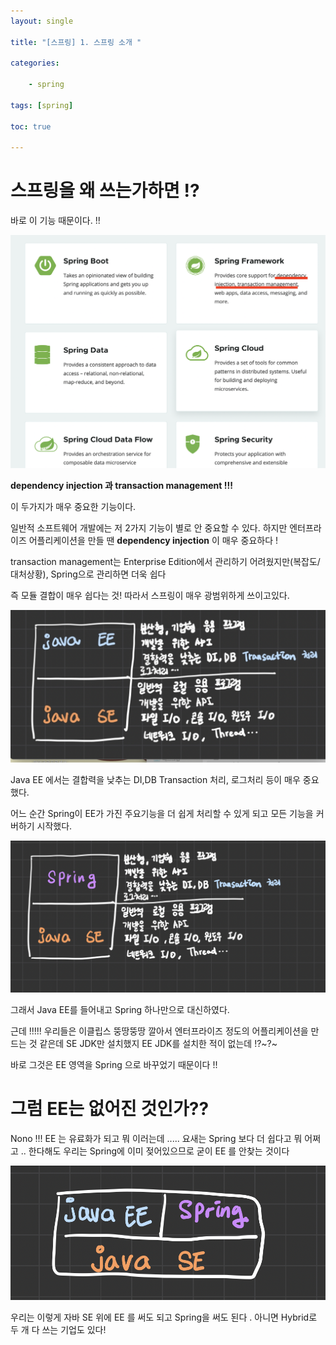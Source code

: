 ```yaml
---
layout: single

title: "[스프링] 1. 스프링 소개 "

categories:

    - spring

tags: [spring]

toc: true

---
```




# 스프링을  왜 쓰는가하면 !?

바로 이 기능 때문이다. !! 

![](../../images/sp/2022-09-30-sp1/1.png) 

**dependency injection 과 transaction management !!!**

이 두가지가 매우 중요한 기능이다. 

일반적 소프트웨어 개발에는 저 2가지 기능이 별로 안 중요할 수 있다. 하지만 엔터프라이즈 어플리케이션을 만들 땐 **dependency injection** 이 매우 중요하다 ! 

transaction management는 Enterprise Edition에서 관리하기 어려웠지만(복잡도/대처상황), Spring으로 관리하면 더욱 쉽다   

즉 모듈 결합이 매우 쉽다는 것!  따라서 스프링이 매우 광범위하게 쓰이고있다. 

![](../../images/sp/2022-09-30-sp1/2.png) 

 Java EE 에서는 결합력을 낮추는 DI,DB Transaction 처리, 로그처리 등이 매우 중요했다.  

어느 순간 Spring이 EE가 가진 주요기능을 더 쉽게 처리할 수 있게 되고 모든 기능을 커버하기 시작했다.

![](../../images/sp/2022-09-30-sp1/3.png) 

그래서 Java EE를 들어내고 Spring 하나만으로  대신하였다. 

근데 !!!!! 우리들은 이클립스 뚱땅뚱땅 깔아서 엔터프라이즈 정도의 어플리케이션을 만드는 것 같은데  SE JDK만 설치했지 EE JDK를 설치한 적이 없는데 !?~?~

바로 그것은 EE 영역을 Spring 으로 바꾸었기 때문이다 !! 





# 그럼 EE는 없어진 것인가??

Nono !!! EE 는 유료화가 되고 뭐 이러는데 ..... 요새는 Spring 보다 더 쉽다고 뭐 어쩌고 .. 한다해도 우리는 Spring에 이미 젖어있으므로 굳이 EE 를 안찾는 것이다 

![](../../images/sp/2022-09-30-sp1/4.png) 

우리는 이렇게 자바 SE 위에 EE 를 써도 되고 Spring을 써도 된다 . 아니면 Hybrid로 두 개 다 쓰는 기업도 있다! 
